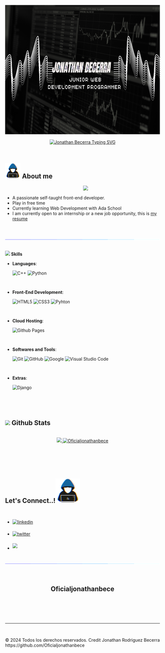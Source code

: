 <picture>
  <img src="IMAGENES/baner.png" alt="Banner del repositorio" width="1280" height="420">
</picture>


<p align="center"><a href="https://git.io/typing-svg" target="_blank"><img src="https://readme-typing-svg.demolab.com?font=Georgia&weight=800&pause=1000&size=30&color=042D5E&width=370&height=100&lines=Hi+%2C+I'm+Jonathan Becerra" alt="Jonathan Becerra Typing SVG"></a>
</p>


<br>
	
## <picture><img src = "about_me.gif" width = 50px></picture> **About me**

<picture> <img align="right" src="IMAGENES/video.gif" width = 250px></picture>

<br>

- A passionate self-taught front-end developer.
- Play in free time
- Currently learning Web Development with Ada School
- I am currently open to an internship or a new job opportunity, this is [my resume](https://www.linkedin.com/in/jonathanrodriguezbecerra/)

<br><br>
<img src="IMAGENES/linea_secuencia.gif">
<br><br>

<img src="https://media2.giphy.com/media/QssGEmpkyEOhBCb7e1/giphy.gif?cid=ecf05e47a0n3gi1bfqntqmob8g9aid1oyj2wr3ds3mg700bl&rid=giphy.gif" width ="25"><b> Skills</b>
<br>

<p align="center">

- **Languages**:


    ![C++](https://img.shields.io/badge/C++%20-%2300599C.svg?style=for-the-badge&logo=c%2B%2B&logoColor=white)
    ![Python](https://img.shields.io/badge/Python%20-%2314354C.svg?style=for-the-badge&logo=python&logoColor=white)

<br>   
    
- **Front-End Development**:


   ![HTML5](https://img.shields.io/badge/HTML5%20-%23E34F26.svg?style=for-the-badge&logo=html5&logoColor=white)
   ![CSS3](https://img.shields.io/badge/CSS%20-%231572B6.svg?style=for-the-badge&logo=css3&logoColor=white)
   ![Pyhton](https://img.shields.io/badge/Python%20-%23F7DF1E.svg?style=for-the-badge&logo=javascript&logoColor=black)

<br>

- **Cloud Hosting**:


    ![Github Pages](https://img.shields.io/badge/GitHub%20Pages-%23327FC7.svg?style=for-the-badge&logo=github&logoColor=white)
    
<br>

- **Softwares and Tools**:


    ![Git](https://img.shields.io/badge/git-%23F05033.svg?style=for-the-badge&logo=git&logoColor=white)
    ![GitHub](https://img.shields.io/badge/github-%23121011.svg?style=for-the-badge&logo=github&logoColor=white)
    ![Google](https://img.shields.io/badge/google-%234285F4.svg?style=for-the-badge&logo=google&logoColor=white)
    ![Visual Studio Code](https://img.shields.io/badge/Visual%20Studio%20Code-0078d7.svg?style=for-the-badge&logo=visual-studio-code&logoColor=white)


<br>

- **Extras**:


    ![Django](https://img.shields.io/badge/Django-%23054020?style=for-the-badge&logo=gnu-bash&logoColor=green)

</p>

<br>
<br>
<br>

## <img src="https://media.giphy.com/media/iY8CRBdQXODJSCERIr/giphy.gif" width="35"><b> Github Stats </b>
<br>

<div align="center">
<a href="https://github.com/Oficialjonathanbece/">
  <img src="https://github-readme-stats.vercel.app/api?username=Oficialjonathanbece&include_all_commits=true&count_private=true&show_icons=true&line_height=20&title_color=7A7ADB&icon_color=2234AE&text_color=D3D3D3&bg_color=0,000000,130F40" width="450"/>
  <img src="https://github-readme-stats.vercel.app/api/top-langs?username=Oficialjonathanbece&show_icons=true&locale=en&layout=compact&line_height=20&title_color=7A7ADB&icon_color=2234AE&text_color=D3D3D3&bg_color=0,000000,130F40" width="375"  alt="Oficialjonathanbece"/></a>
</div>

<br>
<br>
<br>
<br>
<br>

## <b> Let's Connect..!</b><img src="IMAGENES/about_me.gif" width ="80">
<br>
<div align='left'>

<ul>

<li>
<a href="https://linkedin.com/in/jonathanrodriguezbecerra/" target="_blank">
<img src="https://img.shields.io/badge/linkedin:  jonathanrodriguezbecerra/-%2300acee.svg?color=405DE6&style=for-the-badge&logo=linkedin&logoColor=white" alt=linkedin style="margin-bottom: 5px;"/>
</a>
</li>

<br>

<li>
<a href="https://twitter.com/0xabdulkhalid" target="_blank">
<img src="https://img.shields.io/badge/twitter:  0xabdulkhalid-%2300acee.svg?color=1DA1F2&style=for-the-badge&logo=twitter&logoColor=white" alt=twitter style="margin-bottom: 5px;"/>
</a>
</li>

<br>

<li>
<a href="mailto:bcjonathan99@gmail.com" target="_blank">
<img src="https://img.shields.io/badge/gmail:  JonathanBecerra-%23EA4335.svg?style=for-the-badge&logo=gmail&logoColor=white" t=mail style="margin-bottom: 5px;" />
</a>
</li>
	
</ul>
</div>

<br>
<img src="IMAGENES/linea_secuencia.gif">
<br>
<br>
<br>

<div align='center'>

## <b>Oficialjonathanbece</b>

</div>
<br>
<br>
<br>
<br>

---

<br>

<footer>
  <p>&copy; 2024 Todos los derechos reservados. Credit Jonathan Rodriguez Becerra https://github.com/Oficialjonathanbece </p>
</footer>
